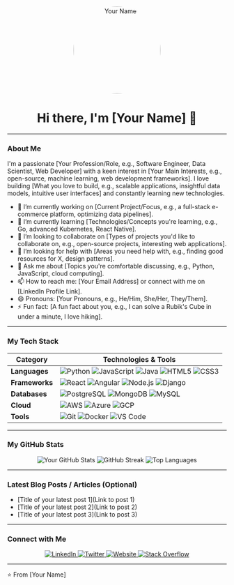 <div align="center">
  <img src="https://github.com/your-username/your-username/blob/main/profile-picture.png?raw=true" alt="Your Name" width="200" style="border-radius: 50%;">
  <h1>Hi there, I'm [Your Name] 👋</h1>
</div>

---

### About Me

I'm a passionate [Your Profession/Role, e.g., Software Engineer, Data Scientist, Web Developer] with a keen interest in [Your Main Interests, e.g., open-source, machine learning, web development frameworks]. I love building [What you love to build, e.g., scalable applications, insightful data models, intuitive user interfaces] and constantly learning new technologies.

- 🔭 I’m currently working on [Current Project/Focus, e.g., a full-stack e-commerce platform, optimizing data pipelines].
- 🌱 I’m currently learning [Technologies/Concepts you're learning, e.g., Go, advanced Kubernetes, React Native].
- 👯 I’m looking to collaborate on [Types of projects you'd like to collaborate on, e.g., open-source projects, interesting web applications].
- 🤔 I’m looking for help with [Areas you need help with, e.g., finding good resources for X, design patterns].
- 💬 Ask me about [Topics you're comfortable discussing, e.g., Python, JavaScript, cloud computing].
- 📫 How to reach me: [Your Email Address] or connect with me on [LinkedIn Profile Link].
- 😄 Pronouns: [Your Pronouns, e.g., He/Him, She/Her, They/Them].
- ⚡ Fun fact: [A fun fact about you, e.g., I can solve a Rubik's Cube in under a minute, I love hiking].

---

### My Tech Stack

| Category         | Technologies & Tools                                       |
|------------------|------------------------------------------------------------|
| **Languages** | ![Python](https://img.shields.io/badge/-Python-3776AB?style=flat-square&logo=python&logoColor=white) ![JavaScript](https://img.shields.io/badge/-JavaScript-F7DF1E?style=flat-square&logo=javascript&logoColor=black) ![Java](https://img.shields.io/badge/-Java-007396?style=flat-square&logo=java&logoColor=white) ![HTML5](https://img.shields.io/badge/-HTML5-E34F26?style=flat-square&logo=html5&logoColor=white) ![CSS3](https://img.shields.io/badge/-CSS3-1572B6?style=flat-square&logo=css3&logoColor=white) |
| **Frameworks** | ![React](https://img.shields.io/badge/-React-61DAFB?style=flat-square&logo=react&logoColor=white) ![Angular](https://img.shields.io/badge/-Angular-DD0031?style=flat-square&logo=angular&logoColor=white) ![Node.js](https://img.shields.io/badge/-Node.js-339933?style=flat-square&logo=node.js&logoColor=white) ![Django](https://img.shields.io/badge/-Django-092E20?style=flat-square&logo=django&logoColor=white) |
| **Databases** | ![PostgreSQL](https://img.shields.io/badge/-PostgreSQL-336791?style=flat-square&logo=postgresql&logoColor=white) ![MongoDB](https://img.shields.io/badge/-MongoDB-47A248?style=flat-square&logo=mongodb&logoColor=white) ![MySQL](https://img.shields.io/badge/-MySQL-4479A1?style=flat-square&logo=mysql&logoColor=white) |
| **Cloud** | ![AWS](https://img.shields.io/badge/-AWS-232F3E?style=flat-square&logo=amazon-aws&logoColor=white) ![Azure](https://img.shields.io/badge/-Azure-0078D4?style=flat-square&logo=microsoft-azure&logoColor=white) ![GCP](https://img.shields.io/badge/-GCP-4285F4?style=flat-square&logo=google-cloud&logoColor=white) |
| **Tools** | ![Git](https://img.shields.io/badge/-Git-F05032?style=flat-square&logo=git&logoColor=white) ![Docker](https://img.shields.com/badge/-Docker-2496ED?style=flat-square&logo=docker&logoColor=white) ![VS Code](https://img.shields.io/badge/-VS%20Code-007ACC?style=flat-square&logo=visual-studio-code&logoColor=white) |

---

### My GitHub Stats

<div align="center">
  <img src="https://github-readme-stats.vercel.app/api?username=your-username&show_icons=true&theme=radical" alt="Your GitHub Stats" />
  <img src="https://github-readme-streak-stats.herokuapp.com/?user=your-username&theme=radical" alt="GitHub Streak" />
  <img src="https://github-readme-stats.vercel.app/api/top-langs/?username=your-username&layout=compact&theme=radical" alt="Top Languages" />
</div>

---

### Latest Blog Posts / Articles (Optional)

- [Title of your latest post 1](Link to post 1)
- [Title of your latest post 2](Link to post 2)
- [Title of your latest post 3](Link to post 3)

---

### Connect with Me

<div align="center">
  <a href="https://linkedin.com/in/your-linkedin-profile" target="_blank">
    <img src="https://img.shields.io/badge/-LinkedIn-0077B5?style=flat-square&logo=linkedin&logoColor=white" alt="LinkedIn">
  </a>
  <a href="https://twitter.com/your-twitter-handle" target="_blank">
    <img src="https://img.shields.io/badge/-Twitter-1DA1F2?style=flat-square&logo=twitter&logoColor=white" alt="Twitter">
  </a>
  <a href="https://your-website.com" target="_blank">
    <img src="https://img.shields.io/badge/-Website-informational?style=flat-square&logo=world&logoColor=white" alt="Website">
  </a>
  <a href="https://stackoverflow.com/users/your-stackoverflow-id" target="_blank">
    <img src="https://img.shields.io/badge/-StackOverflow-F58025?style=flat-square&logo=stackoverflow&logoColor=white" alt="Stack Overflow">
  </a>
</div>

---

⭐️ From [Your Name]
